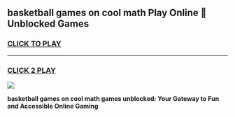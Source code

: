 
## basketball games on cool math Play Online 👋 Unblocked Games
<h3>
<a href="https://news.freeplayer.one?title=basketball_games_on_cool_math&ref=17CMG">CLICK TO PLAY</a></h3>
<hr>

<h3>
<a href="https://news.freeplayer.one?title=basketball_games_on_cool_math&ref=17CMG">CLICK 2 PLAY</a>
  
</h3>

<a href="https://news.freeplayer.one?title=basketball_games_on_cool_math&ref=17CMG/"><img src="https://clearcache.store/games.png"></a>


**basketball games on cool math games unblocked: Your Gateway to Fun and Accessible Online Gaming**
